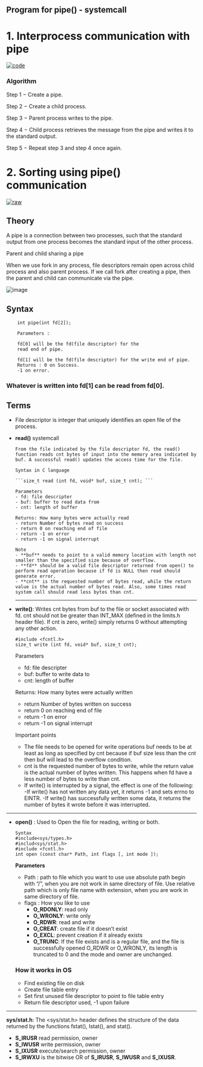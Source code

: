 
## Program for pipe() - systemcall

# 1. Interprocess communication with pipe


[![code](https://img.shields.io/badge/-code-green.svg?logo=appveyor&longCache=true&style=for-the-badge)](https://github.com/Ajil5467/Network-Programming-Lab-/blob/master/InterProcessCommunication/UsingPipe/message.c.txt)

### Algorithm

Step 1 − Create a pipe.

Step 2 − Create a child process.

Step 3 − Parent process writes to the pipe.

Step 4 − Child process retrieves the message from the pipe and writes it to the standard output.

Step 5 − Repeat step 3 and step 4 once again.


# 2. Sorting using pipe() communication


[![raw](https://img.shields.io/badge/-raw-green.svg?logo=appveyor&longCache=true&style=for-the-badge)](https://github.com/Ajil5467/Network-Programming-Lab-/blob/master/InterProcessCommunication/UsingPipe/sort.c.txt)


## Theory

A pipe is a connection between two processes, such that the standard output from one process becomes the standard input of the other process.

Parent and child sharing a pipe

When we use fork in any process, file descriptors remain open across child process and also parent process. If we call fork after creating a pipe, then the parent and child can communicate via the pipe.

![image](/.github/out_img/sharing-pipe.jpg)

## Syntax

```
    int pipe(int fd[2]);

    Parameters :

    fd[0] will be the fd(file descriptor) for the
    read end of pipe.

    fd[1] will be the fd(file descriptor) for the write end of pipe.
    Returns : 0 on Success.
    -1 on error.
```

### Whatever is written into fd[1] can be read from fd[0].

## Terms

- File descriptor is integer that uniquely identifies an open file of the process.

- **read()** systemcall

      From the file indicated by the file descriptor fd, the read() function reads cnt bytes of input into the memory area indicated by buf. A successful read() updates the access time for the file.

      Syntax in C language

      ```size_t read (int fd, void* buf, size_t cnt); ```

      Parameters
      - fd: file descripter
      - buf: buffer to read data from
      - cnt: length of buffer

      Returns: How many bytes were actually read
      - return Number of bytes read on success
      - return 0 on reaching end of file
      - return -1 on error
      - return -1 on signal interrupt

      Note
      - **buf** needs to point to a valid memory location with length not smaller than the specified size because of overflow.
      - **fd** should be a valid file descriptor returned from open() to perform read operation because if fd is NULL then read should generate error.
      - **cnt** is the requested number of bytes read, while the return value is the actual number of bytes read. Also, some times read system call should read less bytes than cnt.

  <hr />

- **write()**: Writes cnt bytes from buf to the file or socket associated with fd. cnt should not be greater than INT_MAX (defined in the limits.h header file). If cnt is zero, write() simply returns 0 without attempting any other action.

  ```
  #include <fcntl.h>
  size_t write (int fd, void* buf, size_t cnt);
  ```

  Parameters

  - fd: file descripter
  - buf: buffer to write data to
  - cnt: length of buffer

  Returns: How many bytes were actually written

  - return Number of bytes written on success
  - return 0 on reaching end of file
  - return -1 on error
  - return -1 on signal interrupt

  Important points

  - The file needs to be opened for write operations
    buf needs to be at least as long as specified by cnt because if buf size less than the cnt then buf will lead to the overflow condition.
  - cnt is the requested number of bytes to write, while the return value is the actual number of bytes written. This happens when fd have a less number of bytes to write than cnt.
  - If write() is interrupted by a signal, the effect is one of the following:
    -If write() has not written any data yet, it returns -1 and sets errno to EINTR.
    -If write() has successfully written some data, it returns the number of bytes it wrote before it was interrupted.

<hr />

- **open()** : Used to Open the file for reading, writing or both.
  ```
  Syntax
  #include<sys/types.h>
  #includ<sys/stat.h>
  #include <fcntl.h>
  int open (const char* Path, int flags [, int mode ]);
  ```
  **Parameters**


    - Path : path to file which you want to use
        use absolute path begin with “/”, when you are not work in same directory of file.
        Use relative path which is only file name with extension, when you are work in same directory of file.
    - flags : How you like to use
        - **O_RDONLY**: read only
        - **O_WRONLY**: write only
        - **O_RDWR**: read and write
        - **O_CREAT**: create file if it doesn’t exist
        - **O_EXCL**: prevent creation if it already exists
        - **O_TRUNC**: If the file exists and is a regular file, and the file is successfully opened O_RDWR or O_WRONLY, its length is truncated to 0 and the mode and owner are unchanged.

    ### How it works in OS
    - Find existing file on disk
    - Create file table entry
    - Set first unused file descriptor to point to file table entry
    - Return file descriptor used, -1 upon failure

<hr />

**sys/stat.h**: The <sys/stat.h> header defines the structure of the data returned by the functions fstat(), lstat(), and stat().

- **S_IRUSR**
  read permission, owner
- **S_IWUSR**
  write permission, owner
- **S_IXUSR**
  execute/search permission, owner
- **S_IRWXU** is the bitwise OR of **S_IRUSR**, **S_IWUSR** and **S_IXUSR**.
